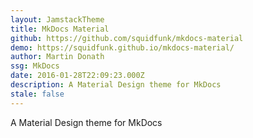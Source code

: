 ```yaml
---
layout: JamstackTheme
title: MkDocs Material
github: https://github.com/squidfunk/mkdocs-material
demo: https://squidfunk.github.io/mkdocs-material/
author: Martin Donath
ssg: MkDocs
date: 2016-01-28T22:09:23.000Z
description: A Material Design theme for MkDocs
stale: false
---
```


A Material Design theme for MkDocs